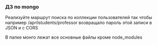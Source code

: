 <h3>ДЗ по mongo</h3>
<p>Реализуйте маршрут поиска по коллекции пользователей
так чтобы например /aprilstudents/professor возвращало пароль этой записи
в JSON и c CORS
</p>
<p>В папке монго лежат все основные файлы кроме node_modules</p>
